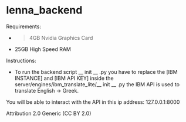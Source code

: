 # lenna_backend

Requirements:
  - > 4GB Nvidia Graphics Card
  - 25GB High Speed RAM
 
Instructions:
  - To run the backend script __ init __ .py you have to replace the [IBM INSTANCE] and [IBM API KEY] inside the server/engines/ibm_translate_lite/__ init __ .py the IBM API is used to translate English -> Greek.

You will be able to interact with the API in this ip address: 127.0.0.1:8000

Attribution 2.0 Generic (CC BY 2.0) 
